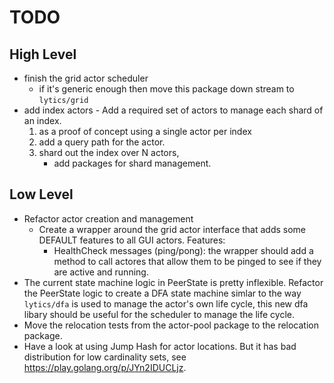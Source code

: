 # TODO

## High Level

- finish the grid actor scheduler 
  - if it's generic enough then move this package down stream to `lytics/grid`
- add index actors - Add a required set of actors to manage each shard of an index. 
    1. as a proof of concept using a single actor per index
    2. add a query path for the actor.
    3. shard out the index over N actors, 
       - add packages for shard management. 

## Low Level

- Refactor actor creation and management 
  - Create a wrapper around the grid actor interface that adds some DEFAULT features to all GUI actors. Features:
    - HealthCheck messages (ping/pong): the wrapper should add a method to call actores that allow them to be pinged to see if they are active and running.
- The current state machine logic in PeerState is pretty inflexible.  Refactor the PeerState logic to create a DFA state machine simlar to the way `lytics/dfa` is used to manage the actor's own life cycle, this new dfa libary should be useful for the scheduler to manage the life cycle.
- Move the relocation tests from the actor-pool package to the relocation package.
- Have a look at using Jump Hash for actor locations.  But it has bad distribution for low cardinality sets, see https://play.golang.org/p/JYn2IDUCLjz.